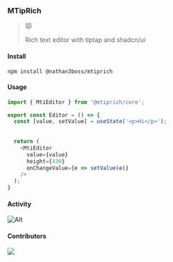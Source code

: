 ### MTipRich

> 😾 <p>Rich text editor with tiptap and shadcn/ui</p>

#### Install

`npm install @nathan3boss/mtiprich`

#### Usage

```ts
import { MtiEditor } from '@mtiprich/core';

export const Editor = () => {
  const [value, setValue] = useState('<p>Hi</p>');
  
    
  return (
    <MtiEditor
      value={value}
      height={430}
      onChangeValue={e => setValue(e)}
    /> 
  );
}
```

#### Activity

![Alt](https://repobeats.axiom.co/api/embed/7f8429a6231b2d8bc6b55abcb8245c075510243e.svg 'Repobeats analytics image')

#### Contributors

<a href = "https://github.com/nathan2slime/mtiprich/graphs/contributors">
  <img src = "https://contrib.rocks/image?repo=nathan2slime/mtiprich"/>
</a>